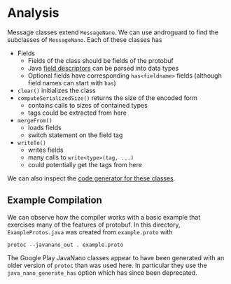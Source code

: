 # Analysis

Message classes extend `MessageNano`. We can use androguard to find the
subclasses of `MessageNano`. Each of these classes has

* Fields
    - Fields of the class should be fields of the protobuf
    - Java [field descriptors](https://docs.oracle.com/javase/specs/jvms/se7/html/jvms-4.html) can be parsed into data types
    - Optional fields have corresponding `has<fieldname>` fields (although
      field names can start with `has`)
* `clear()` initializes the class
* `computeSerializedSize()` returns the size of the encoded form
    - contains calls to sizes of contained types
    - tags could be extracted from here
* `mergeFrom()`
    - loads fields
    - switch statement on the field tag
* `writeTo()`
    - writes fields
    - many calls to `write<type>(tag, ...)`
    - could potentially get the tags from here

We can also inspect the [code generator for these
classes](https://github.com/google/protobuf/tree/master/src/google/protobuf/compiler/javanano).

## Example Compilation

We can observe how the compiler works with a basic example that exercises many
of the features of protobuf. In this directory, `ExampleProtos.java` was
created from `example.proto` with

```
protoc --javanano_out . example.proto
```

The Google Play JavaNano classes appear to have been generated with an older
version of `protoc` than was used here. In particular they use the
`java_nano_generate_has` option which has since been deprecated.
